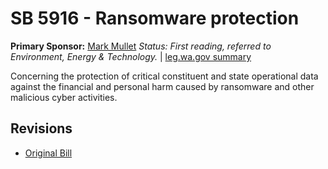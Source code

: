 # SB 5916 - Ransomware protection
**Primary Sponsor:** [Mark Mullet](/person/leg/mark.mullet.md)
*Status: First reading, referred to Environment, Energy & Technology.* | [leg.wa.gov summary](https://app.leg.wa.gov/billsummary?BillNumber=5916&Year=2021)

Concerning the protection of critical constituent and state operational data against the financial and personal harm caused by ransomware and other malicious cyber activities.

## Revisions
* [Original Bill](1/)